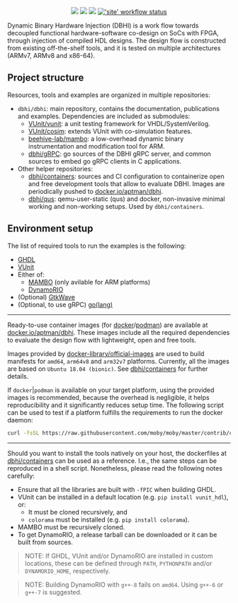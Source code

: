 <p align="center">
  <a title="Site" href="https://dbhi.github.io"><img src="https://img.shields.io/website.svg?label=dbhi.github.io&longCache=true&style=flat-square&url=http%3A%2F%2Fdbhi.github.io%2Findex.html&logo=GitHub"></a><!--
  -->
  <a title="DevDependency Status" href="https://david-dm.org/dbhi/dbhi?path=site&type=dev"><img src="https://img.shields.io/david/dev/dbhi/dbhi.svg?path=site&longCache=true&style=flat-square&label=devdeps&logo=npm"></a><!--
  -->
  <a title="Dependency Status" href="https://david-dm.org/dbhi/dbhi?path=site"><img src="https://img.shields.io/david/dbhi/dbhi.svg?path=site&longCache=true&style=flat-square&label=deps&logo=npm"></a><!--
  -->
  <a title="'site' workflow status" href="https://github.com/dbhi/dbhi/actions?query=workflow%3Asite"><img alt="'site' workflow status" src="https://img.shields.io/github/workflow/status/dbhi/dbhi/site?longCache=true&style=flat-square&label=site&logo=Github%20Actions&logoColor=fff"></a>
</p>

Dynamic Binary Hardware Injection (DBHI) is a work flow towards decoupled functional hardware-software co-design on SoCs with FPGA, through injection of compiled HDL designs. The design flow is constructed from existing off-the-shelf tools, and it is tested on multiple architectures (ARMv7, ARMv8 and x86-64).

## Project structure

Resources, tools and examples are organized in multiple repositories:

- `dbhi/dbhi`: main repository, contains the documentation, publications and examples. Dependencies are included as submodules:
  - [VUnit/vunit](https://github.com/VUnit/vunit): a unit testing framework for VHDL/SystemVerilog.
  - [VUnit/cosim](https://github.com/VUnit/cosim): extends VUnit with co-simulation features.
  - [beehive-lab/mambo](https://github.com/beehive-lab/mambo): a low-overhead dynamic binary instrumentation and modification tool for ARM.
  - [dbhi/gRPC](https://github.com/dbhi/gRPC): go sources of the DBHI gRPC server, and common sources to embed go gRPC clients in C applications.
- Other helper repositories:
  - [dbhi/containers](https://github.com/dbhi/containers): sources and CI configuration to containerize open and free development tools that allow to evaluate DBHI. Images are periodically pushed to [docker.io/aptman/dbhi](https://hub.docker.com/r/aptman/dbhi/).
  - [dbhi/qus](https://github.com/dbhi/qus): qemu-user-static (qus) and docker, non-invasive minimal working and non-working setups. Used by `dbhi/containers`.

## Environment setup

The list of required tools to run the examples is the following:

- [GHDL](https://github.com/ghdl/ghdl)
- [VUnit](https://github.com/vunit/vunit)
- Either of:
    - [MAMBO](https://github.com/beehive-lab/mambo) (only avilable for ARM platforms)
    - [DynamoRIO](https://github.com/dynamorio/dynamorio)
- (Optional) [GtkWave](http://gtkwave.sourceforge.net/)
- (Optional, to use gRPC) [go(lang)](https://golang.org/)

---

Ready-to-use container images (for [docker](https://www.docker.com/)/[podman](https://podman.io/)) are available at [docker.io/aptman/dbhi](https://hub.docker.com/r/aptman/dbhi/). These images include all the required dependencies to evaluate the design flow with lightweight, open and free tools.

Images provided by [docker-library/official-images](https://github.com/docker-library/official-images#architectures-other-than-amd64) are used to build manifests for `amd64`, `arm64v8` and `arm32v7` platforms. Currently, all the images are based on `Ubuntu 18.04 (bionic)`. See [dbhi/containers](https://github.com/dbhi/containers) for further details.

If `docker`|`podman` is available on your target platform, using the provided images is recommended, because the overhead is negligible, it helps reproducibility and it significantly reduces setup time. The following script can be used to test if a platform fulfills the requirements to run the docker daemon:

``` bash
curl -fsSL https://raw.githubusercontent.com/moby/moby/master/contrib/check-config.sh | bash -
```

---

Should you want to install the tools natively on your host, the dockerfiles at [dbhi/containers](https://github.com/dbhi/containers) can be used as a reference. I.e., the same steps can be reproduced in a shell script. Nonetheless, please read the following notes carefully:

- Ensure that all the libraries are built with `-fPIC` when building GHDL.
- VUnit can be installed in a default location (e.g. `pip install vunit_hdl`), or:
    - It must be cloned recursively, and
    - `colorama` must be installed (e.g. `pip install colorama`).
- MAMBO must be recursively cloned.
- To get DynamoRIO, a release tarball can be downloaded or it can be built from sources.

> NOTE: If GHDL, VUnit and/or DynamoRIO are installed in custom locations, these can be defined through `PATH`, `PYTHONPATH` and/or `DYNAMORIO_HOME`, respectively.

> NOTE: Building DynamoRIO with `g++-8` fails on `amd64`. Using `g++-6` or `g++-7` is suggested.

